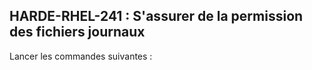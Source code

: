 ## HARDE-RHEL-241 : S'assurer de la permission des fichiers journaux

Lancer les commandes suivantes :

